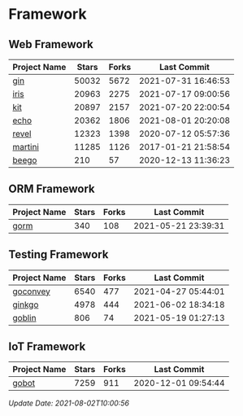 # Framework

## Web Framework
| Project Name | Stars | Forks | Last Commit |
| ------------ | ----- | ----- | ----------- |
| [gin](https://github.com/gin-gonic/gin) | 50032 | 5672 | 2021-07-31 16:46:53 |
| [iris](https://github.com/kataras/iris) | 20963 | 2275 | 2021-07-17 09:00:56 |
| [kit](https://github.com/go-kit/kit) | 20897 | 2157 | 2021-07-20 22:00:54 |
| [echo](https://github.com/labstack/echo) | 20362 | 1806 | 2021-08-01 20:20:08 |
| [revel](https://github.com/revel/revel) | 12323 | 1398 | 2020-07-12 05:57:36 |
| [martini](https://github.com/go-martini/martini) | 11285 | 1126 | 2017-01-21 21:58:54 |
| [beego](https://github.com/astaxie/beego) | 210 | 57 | 2020-12-13 11:36:23 |

## ORM Framework
| Project Name | Stars | Forks | Last Commit |
| ------------ | ----- | ----- | ----------- |
| [gorm](https://github.com/jinzhu/gorm) | 340 | 108 | 2021-05-21 23:39:31 |

## Testing Framework
| Project Name | Stars | Forks | Last Commit |
| ------------ | ----- | ----- | ----------- |
| [goconvey](https://github.com/smartystreets/goconvey) | 6540 | 477 | 2021-04-27 05:44:01 |
| [ginkgo](https://github.com/onsi/ginkgo) | 4978 | 444 | 2021-06-02 18:34:18 |
| [goblin](https://github.com/franela/goblin) | 806 | 74 | 2021-05-19 01:27:13 |

## IoT Framework
| Project Name | Stars | Forks | Last Commit |
| ------------ | ----- | ----- | ----------- |
| [gobot](https://github.com/hybridgroup/gobot) | 7259 | 911 | 2020-12-01 09:54:44 |

*Update Date: 2021-08-02T10:00:56*